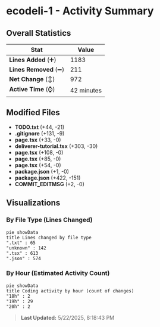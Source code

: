 # ecodeli-1 - Activity Summary 

## Overall Statistics

| Stat                   | Value                                                             |
| ---------------------- | ----------------------------------------------------------------- |
| **Lines Added** (➕)   | 1183                                          |
| **Lines Removed** (➖) | 211                                        |
| **Net Change** (↕)    | 972                |
| **Active Time** (⌚)   | 42 minutes |


## Modified Files
- **TODO.txt** (+44, -21)
- **.gitignore** (+131, -9)
- **page.tsx** (+33, -0)
- **deliverer-tutorial.tsx** (+303, -30)
- **page.tsx** (+108, -0)
- **page.tsx** (+85, -0)
- **page.tsx** (+54, -0)
- **package.json** (+1, -0)
- **package.json** (+422, -151)
- **COMMIT_EDITMSG** (+2, -0)

## Visualizations

### By File Type (Lines Changed)

```mermaid
pie showData
title Lines changed by file type
".txt" : 65
"unknown" : 142
".tsx" : 613
".json" : 574
```

### By Hour (Estimated Activity Count)

```mermaid
pie showData
title Coding activity by hour (count of changes)
"18h" : 2
"19h" : 29
"20h" : 2
```


> **Last Updated:** 5/22/2025, 8:18:43 PM